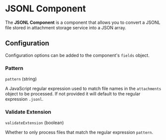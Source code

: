 # JSONL Component

The **JSONL Component** is a component that allows you to convert a JSONL file stored in attachment storage service into a JSON array.

## Configuration
Configuration options can be added to the component's `fields` object.

### Pattern
`pattern` (string)

A JavaScript regular expression used to match file names in the
`attachments` object to be processed. If not provided it will default to the regular expression `.jsonl`.


### Validate Extension

`validateExtension` (boolean)

Whether to only process files that match the regular expression `pattern`.